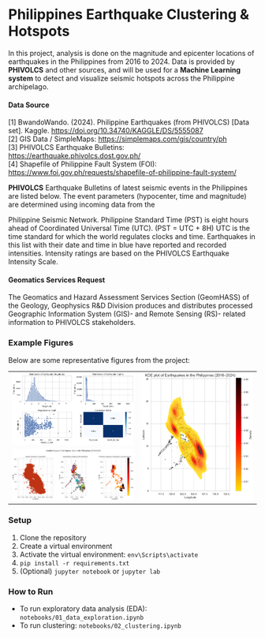 # **Philippines Earthquake Clustering & Hotspots**

In this project, analysis is done on the magnitude and epicenter locations of earthquakes in the Philippines from 2016 to 2024. Data is provided by **PHIVOLCS** and other sources, and will be used for a **Machine Learning system** to detect and visualize seismic hotspots across the Philippine archipelago.

#### **Data Source**

[1] BwandoWando. (2024). Philippine Earthquakes (from PHIVOLCS) [Data set]. Kaggle. https://doi.org/10.34740/KAGGLE/DS/5555087 <br>
[2] GIS Data / SimpleMaps: https://simplemaps.com/gis/country/ph <br>
[3] PHIVOLCS Earthquake Bulletins: https://earthquake.phivolcs.dost.gov.ph/ <br>
[4] Shapefile of Philippine Fault System (FOI): https://www.foi.gov.ph/requests/shapefile-of-philippine-fault-system/

**PHIVOLCS** Earthquake Bulletins of latest seismic events in the Philippines are listed below. The event parameters (hypocenter, time and magnitude) are determined using incoming data from the 

Philippine Seismic Network. Philippine Standard Time (PST) is eight hours ahead of Coordinated Universal Time (UTC). (PST = UTC + 8H) UTC is the time standard for which the world regulates clocks and time. Earthquakes in this list with their date and time in blue have reported and recorded intensities. Intensity ratings are based on the PHIVOLCS Earthquake Intensity Scale.

#### **Geomatics Services Request**

The Geomatics and Hazard Assessment Services Section (GeomHASS) of the Geology, Geophysics R&D Division produces and distributes processed Geographic Information System (GIS)- and Remote Sensing (RS)- related information to PHIVOLCS stakeholders.

### **Example Figures**

Below are some representative figures from the project:

<table>
  <tr>
    <td><img src="figures/fig1-1.png" alt="Distribution and Correlation Plots" width="545"></td>
    <td rowspan="2"><img src="figures/fig1-7.png" alt="KDE Plot" width="500"></td>
  </tr>
  <tr>
    <td><img src="figures/fig1-2.png" alt="Spatial Analysis" width="545"></td>
  </tr>
</table>

### **Setup**
1. Clone the repository
2. Create a virtual environment
3. Activate the virtual environment: `env\Scripts\activate`
4. `pip install -r requirements.txt`
5. (Optional) `jupyter notebook` or `jupyter lab`

### **How to Run**
- To run exploratory data analysis (EDA): `notebooks/01_data_exploration.ipynb`
- To run clustering: `notebooks/02_clustering.ipynb` 
